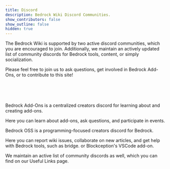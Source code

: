```yaml
---
title: Discord
description: Bedrock Wiki Discord Communities.
show_contributors: false
show_outline: false
hidden: true
---
```


The Bedrock Wiki is supported by two active discord communities, which you are encouraged to join. Additionally, we maintain an actively updated list of community discords for Bedrock tools, content, or simply socialization.

Please feel free to join us to ask questions, get involved in Bedrock Add-Ons, or to contribute to this site!

<br>
<br>
<br>

<CardGrid>
<Card
    title="Bedrock Add-Ons"
    link="https://discord.gg/46JUdQb"
    image="/assets/images/discord/bao.png"
>

Bedrock Add-Ons is a centralized creators discord for learning about and creating add-ons.

Here you can learn about add-ons, ask questions, and participate in events.

</Card>
<Card
    title="Bedrock OSS"
    link="https://discord.gg/XjV87YN"
    image="/assets/images/discord/oss.png"
>

Bedrock OSS is a programming-focused creators discord for Bedrock.

Here you can report wiki issues, collaborate on new articles, and get help with Bedrock tools, such as bridge. or Blockception's VSCode add-on.

</Card>
<Card
    title="Additional Servers"
    link="/meta/useful-links#discord-links"
    image="/assets/images/homepage/discord.png"
>

We maintain an active list of community discords as well, which you can find on our Useful Links page.

</Card>
</CardGrid>
